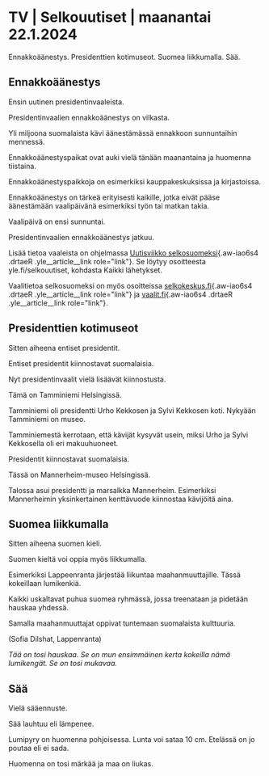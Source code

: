 # TV \| Selkouutiset \| maanantai 22.1.2024

Ennakkoäänestys. Presidenttien kotimuseot. Suomea liikkumalla. Sää.

## Ennakkoäänestys

Ensin uutinen presidentinvaaleista.

Presidentinvaalien ennakkoäänestys on vilkasta.

Yli miljoona suomalaista kävi äänestämässä ennakkoon sunnuntaihin mennessä.

Ennakkoäänestyspaikat ovat auki vielä tänään maanantaina ja huomenna tiistaina.

Ennakkoäänestyspaikkoja on esimerkiksi kauppakeskuksissa ja kirjastoissa.

Ennakkoäänestys on tärkeä erityisesti kaikille, jotka eivät pääse äänestämään vaalipäivänä esimerkiksi työn tai matkan takia.

Vaalipäivä on ensi sunnuntai.

Presidentinvaalien ennakkoäänestys jatkuu.

Lisää tietoa vaaleista on ohjelmassa [Uutisviikko selkosuomeksi](https://yle.fi/a/74-20070449){.aw-iao6s4 .drtaeR .yle__article__link role="link"}. Se löytyy osoitteesta yle.fi/selkouutiset, kohdasta Kaikki lähetykset.

Vaalitietoa selkosuomeksi on myös osoitteissa [selkokeskus.fi](https://selkokeskus.fi/){.aw-iao6s4 .drtaeR .yle__article__link role="link"} ja [vaalit.fi](https://vaalit.fi/etusivu){.aw-iao6s4 .drtaeR .yle__article__link role="link"}.

## Presidenttien kotimuseot

Sitten aiheena entiset presidentit.

Entiset presidentit kiinnostavat suomalaisia.

Nyt presidentinvaalit vielä lisäävät kiinnostusta.

Tämä on Tamminiemi Helsingissä.

Tamminiemi oli presidentti Urho Kekkosen ja Sylvi Kekkosen koti. Nykyään Tamminiemi on museo.

Tamminiemestä kerrotaan, että kävijät kysyvät usein, miksi Urho ja Sylvi Kekkosella oli eri makuuhuoneet.

Presidentit kiinnostavat suomalaisia.

Tässä on Mannerheim-museo Helsingissä.

Talossa asui presidentti ja marsalkka Mannerheim. Esimerkiksi Mannerheimin yksinkertainen kenttävuode kiinnostaa kävijöitä aina.

## Suomea liikkumalla

Sitten aiheena suomen kieli.

Suomen kieltä voi oppia myös liikkumalla.

Esimerkiksi Lappeenranta järjestää liikuntaa maahanmuuttajille. Tässä kokeillaan lumikenkiä.

Kaikki uskaltavat puhua suomea ryhmässä, jossa treenataan ja pidetään hauskaa yhdessä.

Samalla maahanmuuttajat oppivat tuntemaan suomalaista kulttuuria.

(Sofia Dilshat, Lappenranta)

*Tää on tosi hauskaa. Se on mun ensimmäinen kerta kokeilla nämä lumikengät. Se on tosi mukavaa.*

## Sää

Vielä sääennuste.

Sää lauhtuu eli lämpenee.

Lumipyry on huomenna pohjoisessa. Lunta voi sataa 10 cm. Etelässä on jo poutaa eli ei sada.

Huomenna on tosi märkää ja maa on liukas.

